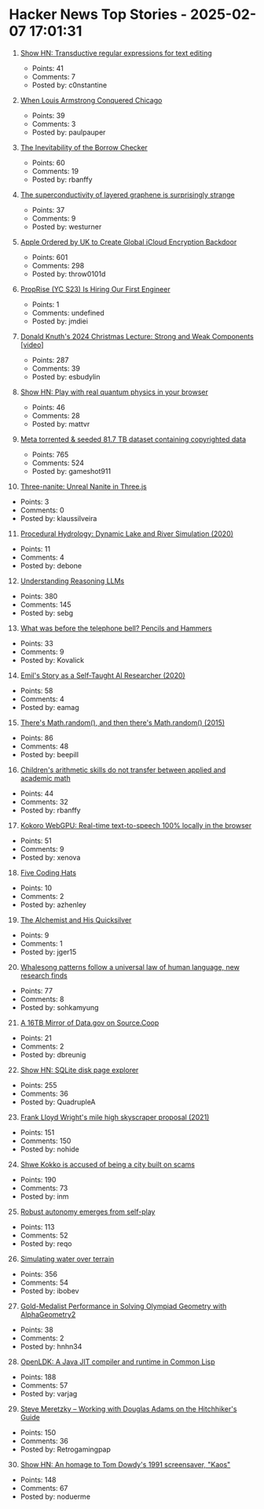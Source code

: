 # Hacker News Top Stories - 2025-02-07 17:01:31

1. [Show HN: Transductive regular expressions for text editing](https://github.com/c0stya/trre)
   - Points: 41
   - Comments: 7
   - Posted by: c0nstantine

2. [When Louis Armstrong Conquered Chicago](https://www.honest-broker.com/p/when-louis-armstrong-conquered-chicago)
   - Points: 39
   - Comments: 3
   - Posted by: paulpauper

3. [The Inevitability of the Borrow Checker](https://yorickpeterse.com/articles/the-inevitability-of-the-borrow-checker/)
   - Points: 60
   - Comments: 19
   - Posted by: rbanffy

4. [The superconductivity of layered graphene is surprisingly strange](https://www.newscientist.com/article/2466930-the-superconductivity-of-layered-graphene-is-surprisingly-strange/)
   - Points: 37
   - Comments: 9
   - Posted by: westurner

5. [Apple Ordered by UK to Create Global iCloud Encryption Backdoor](https://www.macrumors.com/2025/02/07/uk-government-orders-access-icloud/)
   - Points: 601
   - Comments: 298
   - Posted by: throw0101d

6. [PropRise (YC S23) Is Hiring Our First Engineer](https://www.ycombinator.com/companies/proprise/jobs/PFuZCxC-founding-engineer-backend)
   - Points: 1
   - Comments: undefined
   - Posted by: jmdiei

7. [Donald Knuth's 2024 Christmas Lecture: Strong and Weak Components [video]](https://www.youtube.com/watch?v=Hi8r_63LGyg)
   - Points: 287
   - Comments: 39
   - Posted by: esbudylin

8. [Show HN: Play with real quantum physics in your browser](https://quantum.orgsoft.org)
   - Points: 46
   - Comments: 28
   - Posted by: mattvr

9. [Meta torrented & seeded 81.7 TB dataset containing copyrighted data](https://arstechnica.com/tech-policy/2025/02/meta-torrented-over-81-7tb-of-pirated-books-to-train-ai-authors-say/)
   - Points: 765
   - Comments: 524
   - Posted by: gameshot911

10. [Three-nanite: Unreal Nanite in Three.js](https://github.com/AIFanatic/three-nanite)
   - Points: 3
   - Comments: 0
   - Posted by: klaussilveira

11. [Procedural Hydrology: Dynamic Lake and River Simulation (2020)](https://nickmcd.me/2020/04/15/procedural-hydrology/)
   - Points: 11
   - Comments: 4
   - Posted by: debone

12. [Understanding Reasoning LLMs](https://magazine.sebastianraschka.com/p/understanding-reasoning-llms)
   - Points: 380
   - Comments: 145
   - Posted by: sebg

13. [What was before the telephone bell? Pencils and Hammers](https://www.calling315.com/annunicators)
   - Points: 33
   - Comments: 9
   - Posted by: Kovalick

14. [Emil's Story as a Self-Taught AI Researcher (2020)](https://floydhub.ghost.io/emils-story-as-a-self-taught-ai-researcher/)
   - Points: 58
   - Comments: 4
   - Posted by: eamag

15. [There's Math.random(), and then there's Math.random() (2015)](https://v8.dev/blog/math-random)
   - Points: 86
   - Comments: 48
   - Posted by: beepill

16. [Children's arithmetic skills do not transfer between applied and academic math](https://www.nature.com/articles/s41586-024-08502-w)
   - Points: 44
   - Comments: 32
   - Posted by: rbanffy

17. [Kokoro WebGPU: Real-time text-to-speech 100% locally in the browser](https://huggingface.co/spaces/webml-community/kokoro-webgpu)
   - Points: 51
   - Comments: 9
   - Posted by: xenova

18. [Five Coding Hats](https://dubroy.com/blog/five-coding-hats/)
   - Points: 10
   - Comments: 2
   - Posted by: azhenley

19. [The Alchemist and His Quicksilver](https://fantasticanachronism.com/2025/02/03/the-alchemist-and-his-quicksilver/)
   - Points: 9
   - Comments: 1
   - Posted by: jger15

20. [Whalesong patterns follow a universal law of human language, new research finds](https://theconversation.com/whalesong-patterns-follow-a-universal-law-of-human-language-new-research-finds-249271)
   - Points: 77
   - Comments: 8
   - Posted by: sohkamyung

21. [A 16TB Mirror of Data.gov on Source.Coop](https://source.coop/repositories/harvard-lil/gov-data/description)
   - Points: 21
   - Comments: 2
   - Posted by: dbreunig

22. [Show HN: SQLite disk page explorer](https://github.com/QuadrupleA/sqlite-page-explorer)
   - Points: 255
   - Comments: 36
   - Posted by: QuadrupleA

23. [Frank Lloyd Wright's mile high skyscraper proposal (2021)](https://www.onverticality.com/blog/frank-lloyd-wright-mile-high-skyscraper)
   - Points: 151
   - Comments: 150
   - Posted by: nohide

24. [Shwe Kokko is accused of being a city built on scams](https://www.bbc.co.uk/news/articles/c04nx1vnw17o)
   - Points: 190
   - Comments: 73
   - Posted by: inm

25. [Robust autonomy emerges from self-play](https://arxiv.org/abs/2502.03349)
   - Points: 113
   - Comments: 52
   - Posted by: reqo

26. [Simulating water over terrain](https://lisyarus.github.io/blog/posts/simulating-water-over-terrain.html)
   - Points: 356
   - Comments: 54
   - Posted by: ibobev

27. [Gold-Medalist Performance in Solving Olympiad Geometry with AlphaGeometry2](https://arxiv.org/abs/2502.03544)
   - Points: 38
   - Comments: 2
   - Posted by: hnhn34

28. [OpenLDK: A Java JIT compiler and runtime in Common Lisp](https://github.com/atgreen/openldk)
   - Points: 188
   - Comments: 57
   - Posted by: varjag

29. [Steve Meretzky – Working with Douglas Adams on the Hitchhiker's Guide](https://spillhistorie.no/qa-with-game-designer-steve-meretzky/)
   - Points: 150
   - Comments: 36
   - Posted by: Retrogamingpap

30. [Show HN: An homage to Tom Dowdy's 1991 screensaver, "Kaos"](https://thestrikeagency.com/kaos/)
   - Points: 148
   - Comments: 67
   - Posted by: noduerme

